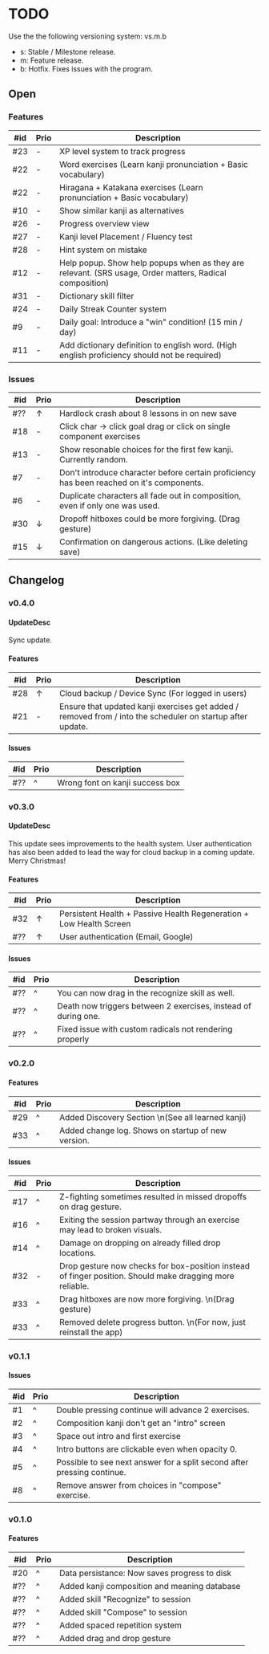 # TODO

Use the the following versioning system: vs.m.b

- s: Stable / Milestone release.
- m: Feature release.
- b: Hotfix. Fixes issues with the program.

## Open

### Features

| #id | Prio | Description                                                                                              |
| --- | ---- | -------------------------------------------------------------------------------------------------------- |
| #23 | -    | XP level system to track progress                                                                        |
| #22 | -    | Word exercises (Learn kanji pronunciation + Basic vocabulary)                                            |
| #22 | -    | Hiragana + Katakana exercises (Learn pronunciation + Basic vocabulary)                                   |
| #10 | -    | Show similar kanji as alternatives                                                                       |
| #26 | -    | Progress overview view                                                                                   |
| #27 | -    | Kanji level Placement / Fluency test                                                                     |
| #28 | -    | Hint system on mistake                                                                                   |
| #12 | -    | Help popup. Show help popups when as they are relevant. (SRS usage, Order matters, Radical  composition) |
| #31 | -    | Dictionary skill filter                                                                                  |
| #24 | -    | Daily Streak Counter system                                                                              |
| #9  | -    | Daily goal: Introduce a "win" condition! (15 min / day)                                                  |
| #11 | -    | Add dictionary definition to english word. (High english proficiency should not be required)             |
 
### Issues

| #id | Prio | Description                                                                               |
| --- | ---- | ----------------------------------------------------------------------------------------- |
| #?? | ↑    | Hardlock crash about 8 lessons in on new save                                             |
| #18 | -    | Click char -> click goal drag or click on single component exercises                      |
| #13 | -    | Show resonable choices for the first few kanji. Currently random.                         |
| #7  | -    | Don't introduce character before certain proficiency has been reached on it's components. |
| #6  | -    | Duplicate characters all fade out in composition, even if only one was used.              |
| #30 | ↓    | Dropoff hitboxes could be more forgiving. (Drag gesture)                                  |
| #15 | ↓    | Confirmation on dangerous actions. (Like deleting save)                                   |

## Changelog

### v0.4.0

#### UpdateDesc

Sync update.

#### Features

| #id | Prio | Description                                                                                                |
| --- | ---- | ---------------------------------------------------------------------------------------------------------- |
| #28 | ↑    | Cloud backup / Device Sync (For logged in users)                                                           |
| #21 | -    | Ensure that updated kanji exercises get added / removed from / into the scheduler on startup after update. |

#### Issues

| #id | Prio | Description                     |
| --- | ---- | ------------------------------- |
| #?? | ^    | Wrong font on kanji success box |

### v0.3.0

#### UpdateDesc

This update sees improvements to the health system. User authentication has also been added to
lead the way for cloud backup in a coming update. Merry Christmas!

#### Features

| #id | Prio | Description                                                         |
| --- | ---- | ------------------------------------------------------------------- |
| #32 | ↑    | Persistent Health + Passive Health Regeneration + Low Health Screen |
| #?? | ↑    | User authentication (Email, Google)                                 |

#### Issues

| #id | Prio | Description                                                    |
| --- | ---- | -------------------------------------------------------------- |
| #?? | ^    | You can now drag in the recognize skill as well.               |
| #?? | ^    | Death now triggers between 2 exercises, instead of during one. |
| #?? | ^    | Fixed issue with custom radicals not rendering properly        |

### v0.2.0

#### Features

| #id | Prio | Description                                        |
| --- | ---- | -------------------------------------------------- |
| #29 | ^    | Added Discovery Section \n(See all learned kanji)  |
| #33 | ^    | Added change log. Shows on startup of new version. |

#### Issues

| #id | Prio | Description                                                                                              |
| --- | ---- | -------------------------------------------------------------------------------------------------------- |
| #17 | ^    | Z-fighting sometimes resulted in missed dropoffs on drag gesture.                                        |
| #16 | ^    | Exiting the session partway through an exercise may lead to broken visuals.                              |
| #14 | ^    | Damage on dropping on already filled drop locations.                                                     |
| #32 | -    | Drop gesture now checks for box-position instead of finger position. Should make dragging more reliable. |
| #33 | ^    | Drag hitboxes are now more forgiving. \n(Drag gesture)                                                   |
| #33 | ^    | Removed delete progress button. \n(For now, just reinstall the app)                                      |

### v0.1.1

#### Issues

| #id | Prio | Description                                                             |
| --- | ---- | ----------------------------------------------------------------------- |
| #1  | ^    | Double pressing continue will advance 2 exercises.                      |
| #2  | ^    | Composition kanji don't get an "intro" screen                           |
| #3  | ^    | Space out intro and first exercise                                      |
| #4  | ^    | Intro buttons are clickable even when opacity 0.                        |
| #5  | ^    | Possible to see next answer for a split second after pressing continue. |
| #8  | ^    | Remove answer from choices in "compose" exercise.                       |

### v0.1.0

#### Features

| #id | Prio | Description                                  |
| --- | ---- | -------------------------------------------- |
| #20 | ^    | Data persistance: Now saves progress to disk |
| #?? | ^    | Added kanji composition and meaning database |
| #?? | ^    | Added skill "Recognize" to session           |
| #?? | ^    | Added skill "Compose" to session             |
| #?? | ^    | Added spaced repetition system               |
| #?? | ^    | Added drag and drop gesture                  |
